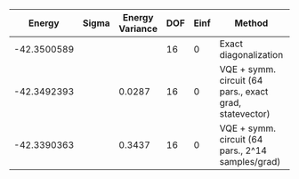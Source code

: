 | Energy      | Sigma | Energy Variance | DOF | Einf | Method                                                  | Reference |
|-------------|-------|-----------------|-----|------|---------------------------------------------------------|-----------|
| -42.3500589 |       |                 | 16  | 0    | Exact diagonalization                                   | [code](https://github.com/varbench/methods/blob/main/scripts/J1J2/square_16_P_0.85/ed_netket.sh) |
| -42.3492393 |       | 0.0287          | 16  | 0    | VQE + symm. circuit (64 pars., exact grad, statevector) | TODO: ask Nikita |
| -42.3390363 |       | 0.3437          | 16  | 0    | VQE + symm. circuit (64 pars., 2^14 samples/grad)       | TODO: ask Nikita |

